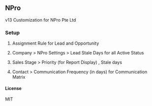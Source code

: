 ## NPro
v13
Customization for NPro Pte Ltd
### Setup

1. Assignment Rule for Lead and Opportunity

2. Company > NPro Settings > Lead Stale Days for all Active Status

3. Sales Stage > Priority (for Report Display) , Stale days 

4. Contact > Communication Frequency (in days) for Communication Matrix

#### License

MIT
